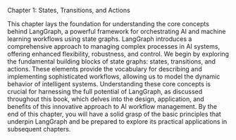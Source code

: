 Chapter 1: States, Transitions, and Actions

This chapter lays the foundation for understanding the core concepts behind LangGraph, a powerful framework for orchestrating AI and machine learning workflows using state graphs.  LangGraph introduces a comprehensive approach to managing complex processes in AI systems, offering enhanced flexibility, robustness, and control.  We begin by exploring the fundamental building blocks of state graphs: states, transitions, and actions.  These elements provide the vocabulary for describing and implementing sophisticated workflows, allowing us to model the dynamic behavior of intelligent systems.  Understanding these core concepts is crucial for harnessing the full potential of LangGraph, as discussed throughout this book, which delves into the design, application, and benefits of this innovative approach to AI workflow management.  By the end of this chapter, you will have a solid grasp of the basic principles that underpin LangGraph and be prepared to explore its practical applications in subsequent chapters.
